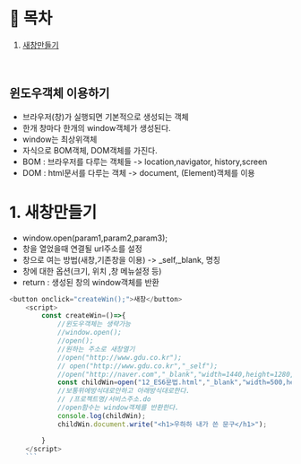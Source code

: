 # 🔖 목차
1. [새창만들기](#1-새창만들기)<br/>

<br/>

## 윈도우객체 이용하기

-  브라우저(창)가 실행되면 기본적으로 생성되는 객체<br/>
- 한개 창마다 한개의 window객체가 생성된다.<br/>
- window는 최상위객체 <br/>
- 자식으로 BOM객체, DOM객체를 가진다.<br/>
- BOM : 브라우저를 다루는 객체들 -> location,navigator, history,screen
- DOM : html문서를 다루는 객체 -> document, (Element)객체를 이용


# 1. 새창만들기
- window.open(param1,param2,param3);
- 창을 열었을때 연결될 url주소를 설정
- 창으로 여는 방법(새창,기존창을 이용) -> _self,_blank, 명칭
- 창에 대한 옵션(크기, 위치 ,창 메뉴설정 등)
- return : 생성된 창의 window객체를 반환
        

```javascript
<button onclick="createWin();">새창</button>
    <script>
        const createWin=()=>{
            //윈도우객체는 생략가능
            //window.open();
            //open();
            //원하는 주소로 새창열기
            //open("http://www.gdu.co.kr");
            // open("http://www.gdu.co.kr","_self");
            //open("http://naver.com","_blank","width=1440,height=1280,top=500,left=100");
            const childWin=open("12_ES6문법.html","_blank","width=500,height=900");
            //보통위에방식대로안하고 아래방식대로한다.
            // /프로젝트명/서비스주소.do
            //open함수는 window객체를 반환한다.
            console.log(childWin);
            childWin.document.write("<h1>우하하 내가 쓴 문구</h1>");

        }
    </script>
    ```
